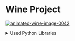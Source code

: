 # Wine Project 

<a href="https://www.animatedimages.org/cat-wine-706.htm"><img src="https://www.animatedimages.org/data/media/706/animated-wine-image-0042.gif" border="0" alt="animated-wine-image-0042" /></a>

<details>
<summary>Used Python Libraries</summary>
<pre>import pandas as pd
import numpy as np
import statistics as st
import matplotlib.pyplot as plt
import seaborn as sns
from sklearn.model_selection import train_test_split
from collections import Counter
from sklearn.preprocessing import StandardScaler
from sklearn.preprocessing import LabelEncoder
from sklearn.linear_model import LogisticRegression
from sklearn.model_selection import cross_val_predict
from sklearn import metrics
from sklearn.metrics import accuracy_score
from sklearn.metrics import confusion_matrix
from sklearn.metrics import classification_report
from sklearn.model_selection import cross_val_score
from sklearn import svm
from sklearn.neighbors import KNeighborsClassifier
from sklearn.model_selection import GridSearchCV
from pylab import savefig<br></pre>
</details>
